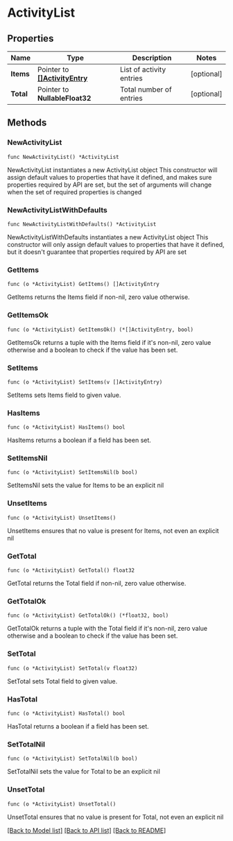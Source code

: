 # ActivityList

## Properties

Name | Type | Description | Notes
------------ | ------------- | ------------- | -------------
**Items** | Pointer to [**[]ActivityEntry**](ActivityEntry.md) | List of activity entries | [optional] 
**Total** | Pointer to **NullableFloat32** | Total number of entries | [optional] 

## Methods

### NewActivityList

`func NewActivityList() *ActivityList`

NewActivityList instantiates a new ActivityList object
This constructor will assign default values to properties that have it defined,
and makes sure properties required by API are set, but the set of arguments
will change when the set of required properties is changed

### NewActivityListWithDefaults

`func NewActivityListWithDefaults() *ActivityList`

NewActivityListWithDefaults instantiates a new ActivityList object
This constructor will only assign default values to properties that have it defined,
but it doesn't guarantee that properties required by API are set

### GetItems

`func (o *ActivityList) GetItems() []ActivityEntry`

GetItems returns the Items field if non-nil, zero value otherwise.

### GetItemsOk

`func (o *ActivityList) GetItemsOk() (*[]ActivityEntry, bool)`

GetItemsOk returns a tuple with the Items field if it's non-nil, zero value otherwise
and a boolean to check if the value has been set.

### SetItems

`func (o *ActivityList) SetItems(v []ActivityEntry)`

SetItems sets Items field to given value.

### HasItems

`func (o *ActivityList) HasItems() bool`

HasItems returns a boolean if a field has been set.

### SetItemsNil

`func (o *ActivityList) SetItemsNil(b bool)`

 SetItemsNil sets the value for Items to be an explicit nil

### UnsetItems
`func (o *ActivityList) UnsetItems()`

UnsetItems ensures that no value is present for Items, not even an explicit nil
### GetTotal

`func (o *ActivityList) GetTotal() float32`

GetTotal returns the Total field if non-nil, zero value otherwise.

### GetTotalOk

`func (o *ActivityList) GetTotalOk() (*float32, bool)`

GetTotalOk returns a tuple with the Total field if it's non-nil, zero value otherwise
and a boolean to check if the value has been set.

### SetTotal

`func (o *ActivityList) SetTotal(v float32)`

SetTotal sets Total field to given value.

### HasTotal

`func (o *ActivityList) HasTotal() bool`

HasTotal returns a boolean if a field has been set.

### SetTotalNil

`func (o *ActivityList) SetTotalNil(b bool)`

 SetTotalNil sets the value for Total to be an explicit nil

### UnsetTotal
`func (o *ActivityList) UnsetTotal()`

UnsetTotal ensures that no value is present for Total, not even an explicit nil

[[Back to Model list]](../README.md#documentation-for-models) [[Back to API list]](../README.md#documentation-for-api-endpoints) [[Back to README]](../README.md)


